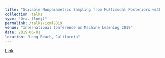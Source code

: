 ```yaml
---
title: "Scalable Nonparametric Sampling from Multimodal Posteriors with the Posterior Bootstrap"
collection: talks
type: "Oral (long)"
permalink: /talks/icml2019
venue: "International Conference on Machine Learning 2019"
date: 2019-06-01
location: "Long Beach, California"
---
```


[Link](https://slideslive.com/38917278/probabilistic-inference)

<!-- This is a description of your talk, which is a markdown files that can be all markdown-ified like any other post. Yay markdown!
 -->